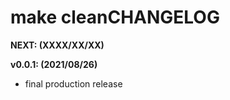 make cleanCHANGELOG
===

**NEXT: (XXXX/XX/XX)**

**v0.0.1: (2021/08/26)**
- final production release



